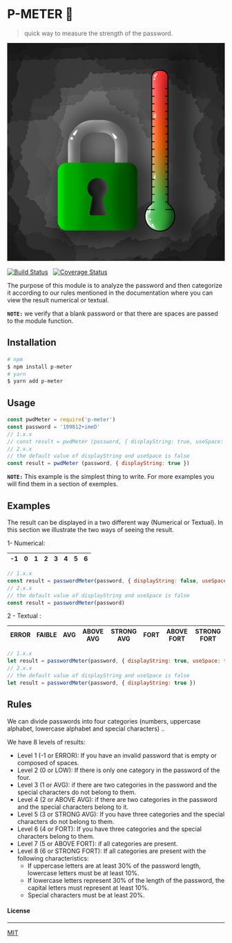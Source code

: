 # P-METER 📏

> quick way to measure the strength of the password.

![pMeter](https://raw.githubusercontent.com/3imed-jaberi/p-meter/master/archive/logo.png)

[![Build Status](https://travis-ci.org/3imed-jaberi/p-meter.svg?branch=master)](https://travis-ci.org/3imed-jaberi/p-meter) &nbsp; [![Coverage Status](https://coveralls.io/repos/github/3imed-jaberi/p-meter/badge.svg?branch=master)](https://coveralls.io/github/3imed-jaberi/p-meter?branch=master)


The purpose of this module is to analyze the password
and then categorize it according to our rules mentioned
in the documentation where you can view the result
numerical or textual.

**`NOTE:`** we verify that a blank password or that 
there are spaces are passed to the module function.

## Installation 

```bash
# npm
$ npm install p-meter
# yarn
$ yarn add p-meter
```

## Usage 

```javascript
const pwdMeter = require('p-meter')
const password = '199812+imeD'
// 1.x.x
// const result = pwdMeter (password, { displayString: true, useSpace: false })
// 2.x.x
// the default value of displayString and useSpace is false 
const result = pwdMeter (password, { displayString: true })
```

**`NOTE:`** This example is the simplest thing to write.
For more examples you will find them in a section of exemples.

## Examples

The result can be displayed in a two different way (Numerical or Textual).
In this section we illustrate the two ways of seeing the result. 

1- Numerical: 

| -1 | 0 | 1 | 2 | 3 | 4 | 5 | 6 |
|----|---|---|---|---|---|---|---|

```javascript
// 1.x.x 
const result = passwordMeter(password, { displayString: false, useSpace: false })
// 2.x.x
// the default value of displayString and useSpace is false
const result = passwordMeter(password)
```

2 - Textual :

| ERROR | FAIBLE | AVG | ABOVE AVG | STRONG AVG | FORT | ABOVE FORT | STRONG FORT |
|-------|--------|-----|-----------|------------|------|------------|-------------|


```javascript
// 1.x.x
let result = passwordMeter(password, { displayString: true, useSpace: false })
// 2.x.x
// the default value of displayString and useSpace is false
let result = passwordMeter(password, { displayString: true })
```

## Rules 

We can divide passwords into four categories (numbers, 
uppercase alphabet, lowercase alphabet and special 
characters) ..

We have 8 levels of results:

- Level 1 (-1 or ERROR): If you have an invalid password 
that is empty or composed of spaces.
- Level 2 (0 or LOW): If there is only one category in 
the password of the four.
- Level 3 (1 or AVG): if there are two categories in 
the password and the special characters do not belong to them.
- Level 4 (2 or ABOVE AVG): if there are two categories 
in the password and the special characters belong to it.
- Level 5 (3 or STRONG AVG): If you have three categories 
and the special characters do not belong to them.
- Level 6 (4 or FORT): If you have three categories and 
the special characters belong to them.
- Level 7 (5 or ABOVE FORT): if all categories are present.
- Level 8 (6 or STRONG FORT): If all categories are present 
with the following characteristics:
    - If uppercase letters are at least 30% of the password 
    length, lowercase letters must be at least 10%.
    - If lowercase letters represent 30% of the length of 
    the password, the capital letters must represent at least 10%.
    - Special characters must be at least 20%.

#### License
---

[MIT](LICENSE)
